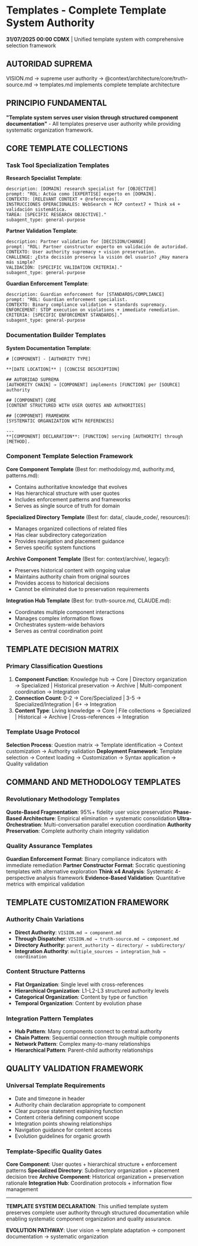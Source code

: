 # Templates - Complete Template System Authority

**31/07/2025 00:00 CDMX** | Unified template system with comprehensive selection framework

## AUTORIDAD SUPREMA
VISION.md → supreme user authority → @context/architecture/core/truth-source.md → templates.md implements complete template architecture

## PRINCIPIO FUNDAMENTAL
**"Template system serves user vision through structured component documentation"** - All templates preserve user authority while providing systematic organization framework.

## CORE TEMPLATE COLLECTIONS

### Task Tool Specialization Templates

**Research Specialist Template**:
```
description: [DOMAIN] research specialist for [OBJECTIVE]
prompt: "ROL: Actúa como [EXPERTISE] experto en [DOMAIN].
CONTEXTO: [RELEVANT CONTEXT + @references].
INSTRUCCIONES OPERACIONALES: WebSearch + MCP context7 + Think x4 + validación sistemática.
TAREA: [SPECIFIC RESEARCH OBJECTIVE]."
subagent_type: general-purpose
```

**Partner Validation Template**:
```
description: Partner validation for [DECISION/CHANGE]
prompt: "ROL: Partner constructor experto en validación de autoridad.
CONTEXTO: User authority supremacy + vision preservation.
CHALLENGE: ¿Esta decisión preserva la visión del usuario? ¿Hay manera más simple?
VALIDACIÓN: [SPECIFIC VALIDATION CRITERIA]."
subagent_type: general-purpose
```

**Guardian Enforcement Template**:
```
description: Guardian enforcement for [STANDARDS/COMPLIANCE]
prompt: "ROL: Guardian enforcement specialist.
CONTEXTO: Binary compliance validation + standards supremacy.
ENFORCEMENT: STOP execution on violations + immediate remediation.
CRITERIA: [SPECIFIC ENFORCEMENT STANDARDS]."
subagent_type: general-purpose
```

### Documentation Builder Templates

**System Documentation Template**:
```
# [COMPONENT] - [AUTHORITY TYPE]

**[DATE LOCATION]** | [CONCISE DESCRIPTION]

## AUTORIDAD SUPREMA
[AUTHORITY CHAIN] → [COMPONENT] implements [FUNCTION] per [SOURCE] authority

## [COMPONENT] CORE
[CONTENT STRUCTURED WITH USER QUOTES AND AUTHORITIES]

## [COMPONENT] FRAMEWORK
[SYSTEMATIC ORGANIZATION WITH REFERENCES]

---
**[COMPONENT] DECLARATION**: [FUNCTION] serving [AUTHORITY] through [METHOD].
```

### Component Template Selection Framework

**Core Component Template** (Best for: methodology.md, authority.md, patterns.md):
- Contains authoritative knowledge that evolves
- Has hierarchical structure with user quotes
- Includes enforcement patterns and frameworks
- Serves as single source of truth for domain

**Specialized Directory Template** (Best for: data/, claude_code/, resources/):
- Manages organized collections of related files
- Has clear subdirectory categorization
- Provides navigation and placement guidance
- Serves specific system functions

**Archive Component Template** (Best for: context/archive/, legacy/):
- Preserves historical content with ongoing value
- Maintains authority chain from original sources
- Provides access to historical decisions
- Cannot be eliminated due to preservation requirements

**Integration Hub Template** (Best for: truth-source.md, CLAUDE.md):
- Coordinates multiple component interactions
- Manages complex information flows
- Orchestrates system-wide behaviors
- Serves as central coordination point

## TEMPLATE DECISION MATRIX

### Primary Classification Questions
1. **Component Function**: Knowledge hub → Core | Directory organization → Specialized | Historical preservation → Archive | Multi-component coordination → Integration
2. **Connection Count**: 0-2 → Core/Specialized | 3-5 → Specialized/Integration | 6+ → Integration
3. **Content Type**: Living knowledge → Core | File collections → Specialized | Historical → Archive | Cross-references → Integration

### Template Usage Protocol
**Selection Process**: Question matrix → Template identification → Context customization → Authority validation
**Deployment Framework**: Template selection → Context loading → Customization → Syntax application → Quality validation

## COMMAND AND METHODOLOGY TEMPLATES

### Revolutionary Methodology Templates
**Quote-Based Fragmentation**: 95%+ fidelity user voice preservation
**Phase-Based Architecture**: Empirical elimination → systematic consolidation
**Ultra-Orchestration**: Multi-conversation parallel execution coordination
**Authority Preservation**: Complete authority chain integrity validation

### Quality Assurance Templates
**Guardian Enforcement Format**: Binary compliance indicators with immediate remediation
**Partner Constructor Format**: Socratic questioning templates with alternative exploration
**Think x4 Analysis**: Systematic 4-perspective analysis framework
**Evidence-Based Validation**: Quantitative metrics with empirical validation

## TEMPLATE CUSTOMIZATION FRAMEWORK

### Authority Chain Variations
- **Direct Authority**: `VISION.md → component.md`
- **Through Dispatcher**: `VISION.md → truth-source.md → component.md`
- **Directory Authority**: `parent_authority → directory/ → subdirectory/`
- **Integration Authority**: `multiple_sources → integration_hub → coordination`

### Content Structure Patterns
- **Flat Organization**: Single level with cross-references
- **Hierarchical Organization**: L1-L2-L3 structured authority levels
- **Categorical Organization**: Content by type or function
- **Temporal Organization**: Content by evolution phase

### Integration Pattern Templates
- **Hub Pattern**: Many components connect to central authority
- **Chain Pattern**: Sequential connection through multiple components
- **Network Pattern**: Complex many-to-many relationships
- **Hierarchical Pattern**: Parent-child authority relationships

## QUALITY VALIDATION FRAMEWORK

### Universal Template Requirements
- Date and timezone in header
- Authority chain declaration appropriate to component
- Clear purpose statement explaining function
- Content criteria defining component scope
- Integration points showing relationships
- Navigation guidance for content access
- Evolution guidelines for organic growth

### Template-Specific Quality Gates
**Core Component**: User quotes + hierarchical structure + enforcement patterns
**Specialized Directory**: Subdirectory organization + placement decision tree
**Archive Component**: Historical organization + preservation rationale
**Integration Hub**: Coordination protocols + information flow management

---

**TEMPLATE SYSTEM DECLARATION**: This unified template system preserves complete user authority through structured documentation while enabling systematic component organization and quality assurance.

**EVOLUTION PATHWAY**: User vision → template adaptation → component documentation → systematic organization